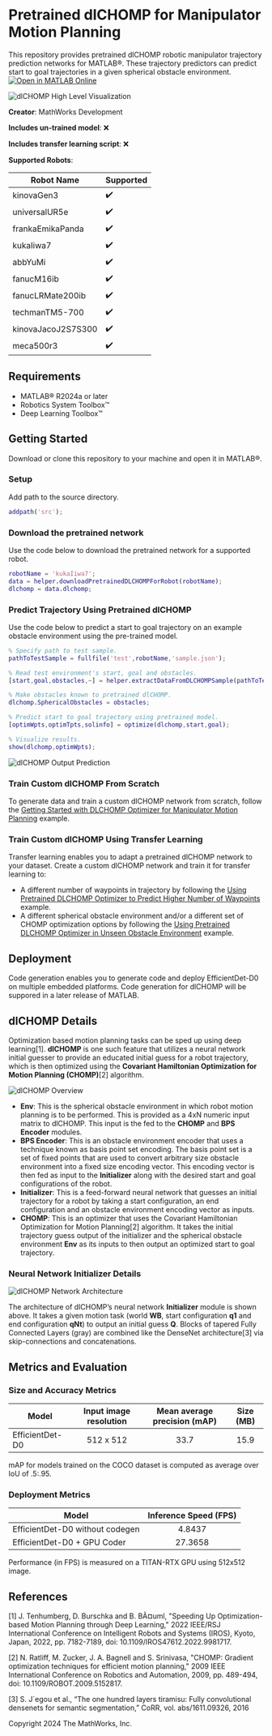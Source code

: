 # Pretrained dlCHOMP for Manipulator Motion Planning
This repository provides pretrained dlCHOMP robotic manipulator trajectory prediction networks for MATLAB®. These trajectory predictors can predict start to goal trajectories in a given spherical obstacle environment. [![Open in MATLAB Online](https://www.mathworks.com/images/responsive/global/open-in-matlab-online.svg)](https://matlab.mathworks.com/open/github/v1?repo=matlab-deep-learning/pretrained-dlCHOMP)

![dlCHOMP High Level Visualization](/resources/images/dlCHOMP_High-Level_Vizualization.png)

**Creator**: MathWorks Development

**Includes un-trained model**: ❌  

**Includes transfer learning script**: ❌ 

**Supported Robots**:

| Robot Name  | Supported |
| ------ | ------ |
| kinovaGen3 |✔️|
| universalUR5e |✔️|
| frankaEmikaPanda |✔️|
| kukaIiwa7 |✔️|
| abbYuMi |✔️|
| fanucM16ib |✔️|
| fanucLRMate200ib |✔️|
| techmanTM5-700 |✔️|
| kinovaJacoJ2S7S300 |✔️|
| meca500r3 |✔️|

## Requirements
- MATLAB® R2024a or later
- Robotics System Toolbox™
- Deep Learning Toolbox™

## Getting Started
Download or clone this repository to your machine and open it in MATLAB®.

### Setup
Add path to the source directory.

```matlab
addpath('src');
```

### Download the pretrained network
Use the code below to download the pretrained network for a supported robot.

```matlab
robotName = 'kukaIiwa7';
data = helper.downloadPretrainedDLCHOMPForRobot(robotName);
dlchomp = data.dlchomp;
```

### Predict Trajectory Using Pretrained dlCHOMP
Use the code below to predict a start to goal trajectory on an example obstacle environment using the pre-trained model.

```matlab
% Specify path to test sample.
pathToTestSample = fullfile('test',robotName,'sample.json');

% Read test environment's start, goal and obstacles.
[start,goal,obstacles,~] = helper.extractDataFromDLCHOMPSample(pathToTestSample);

% Make obstacles known to pretrained dlCHOMP.
dlchomp.SphericalObstacles = obstacles;

% Predict start to goal trajectory using pretrained model.
[optimWpts,optimTpts,solinfo] = optimize(dlchomp,start,goal);

% Visualize results.
show(dlchomp,optimWpts);
```
![dlCHOMP Output Prediction](/resources/images/dlCHOMP_Output_Prediction.png)

### Train Custom dlCHOMP From Scratch
To generate data and train a custom dlCHOMP network from scratch, follow the [Getting Started with DLCHOMP Optimizer for Manipulator Motion Planning](https://link-to-example) example.

### Train Custom dlCHOMP Using Transfer Learning
Transfer learning enables you to adapt a pretrained dlCHOMP network to your dataset. Create a custom dlCHOMP network and train it for transfer learning to:
- A different number of waypoints in trajectory by following the [Using Pretrained DLCHOMP Optimizer to Predict Higher Number of Waypoints](https://link-to-example) example.
- A different spherical obstacle environment and/or a different set of CHOMP optimization options by following the [Using Pretrained DLCHOMP Optimizer in Unseen Obstacle Environment](https://link-to-example) example.

## Deployment
Code generation enables you to generate code and deploy EfficientDet-D0 on multiple embedded platforms. Code generation for dlCHOMP will be suppored in a later release of MATLAB.

## dlCHOMP Details

Optimization based motion planning tasks can be sped up using deep learning[1]. **dlCHOMP** is one such feature that utilizes a neural network initial guesser to provide an educated initial guess for a robot trajectory, which is then optimized using the **Covariant Hamiltonian Optimization for Motion Planning (CHOMP)**[2] algorithm.

![dlCHOMP Overview](/resources/images/dlCHOMP_Overview.png)

- **Env**: This is the spherical obstacle environment in which robot motion planning is to be performed. This is provided as a 4xN numeric input matrix to dlCHOMP. This input is the fed to the **CHOMP** and **BPS Encoder** modules.
- **BPS Encoder**: This is an obstacle environment encoder that uses a technique known as basis point set encoding. The basis point set is a set of fixed points that are used to convert arbitrary size obstacle environment into a fixed size encoding vector. This encoding vector is then fed as input to the **Initializer** along with the desired start and goal configurations of the robot.
- **Initializer**: This is a feed-forward neural network that guesses an initial trajectory for a robot by taking a start configuration, an end configuration and an obstacle environment encoding vector as inputs.
- **CHOMP**: This is an optimizer that uses the Covariant Hamiltonian Optimization for Motion Planning[2] algorithm. It takes the initial trajectory guess output of the initializer and the spherical obstacle environment **Env** as its inputs to then output an optimized start to goal trajectory.


### Neural Network Initializer Details

![dlCHOMP Network Architecture](/resources/images/dlCHOMP_Network_Architecture.png)

The architecture of dlCHOMP’s neural network **Initializer** module is shown above. It takes a given motion task (world **WB**, start configuration **q1** and end configuration **qNt**) to output an initial guess **Q**. Blocks of tapered Fully Connected Layers (gray) are combined like the DenseNet architecture[3] via skip-connections and concatenations.

## Metrics and Evaluation

### Size and Accuracy Metrics

| Model           | Input image resolution | Mean average precision (mAP) | Size (MB) |
|-----------------|:----------------------:|:----------------------------:|:---------:|
| EfficientDet-D0 |       512 x 512        |               33.7           |  15.9     |


mAP for models trained on the COCO dataset is computed as average over IoU of .5:.95.

### Deployment Metrics

| Model                           | Inference Speed (FPS) |
|---------------------------------|:---------------------:|
| EfficientDet-D0 without codegen |         4.8437        |
| EfficientDet-D0 + GPU Coder     |        27.3658        |

Performance (in FPS) is measured on a TITAN-RTX GPU using 512x512 image.


## References
[1] J. Tenhumberg, D. Burschka and B. BÃ¤uml, "Speeding Up Optimization-based Motion Planning through Deep Learning," 2022 IEEE/RSJ International Conference on Intelligent Robots and Systems (IROS), Kyoto, Japan, 2022, pp. 7182-7189, doi: 10.1109/IROS47612.2022.9981717.

[2] N. Ratliff, M. Zucker, J. A. Bagnell and S. Srinivasa, "CHOMP: Gradient optimization techniques for efficient motion planning," 2009 IEEE International Conference on Robotics and Automation, 2009, pp. 489-494, doi: 10.1109/ROBOT.2009.5152817.

[3] S. J´egou et al., “The one hundred layers tiramisu: Fully convolutional densenets for semantic segmentation,” CoRR, vol. abs/1611.09326, 2016

Copyright 2024 The MathWorks, Inc.
